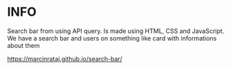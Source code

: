 # INFO
Search bar from using API query.
Is made using HTML, CSS and JavaScript.
We have a search bar and users on something like card with informations about them 

https://marcinrataj.github.io/search-bar/

